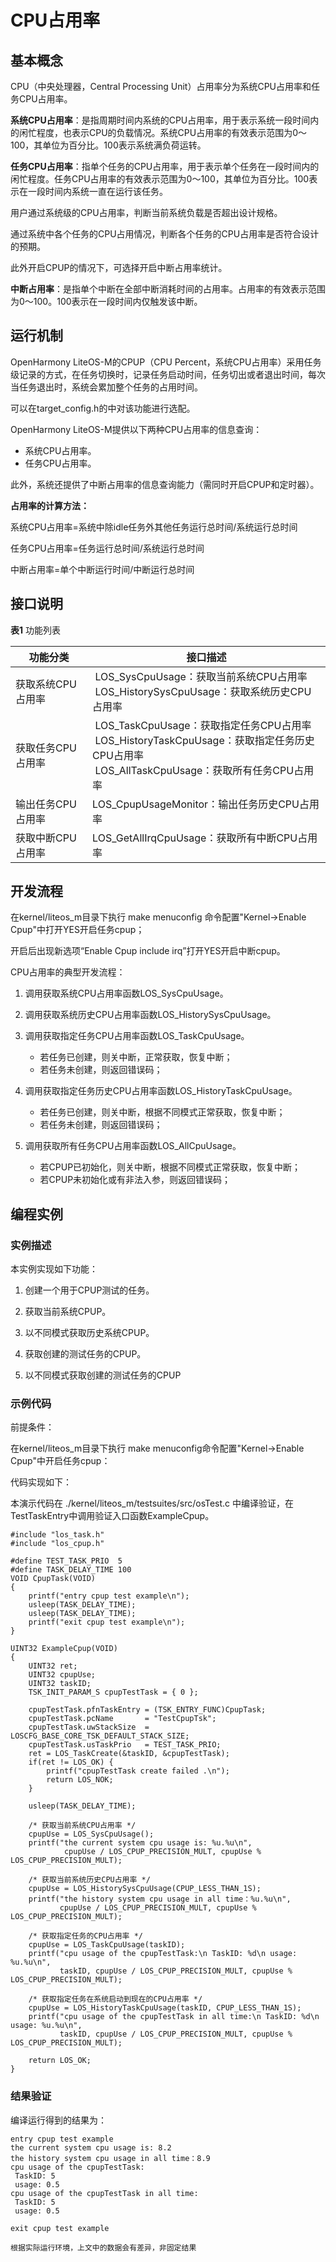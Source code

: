 # CPU占用率


## 基本概念

CPU（中央处理器，Central Processing Unit）占用率分为系统CPU占用率和任务CPU占用率。

**系统CPU占用率**：是指周期时间内系统的CPU占用率，用于表示系统一段时间内的闲忙程度，也表示CPU的负载情况。系统CPU占用率的有效表示范围为0～100，其单位为百分比。100表示系统满负荷运转。

**任务CPU占用率**：指单个任务的CPU占用率，用于表示单个任务在一段时间内的闲忙程度。任务CPU占用率的有效表示范围为0～100，其单位为百分比。100表示在一段时间内系统一直在运行该任务。

用户通过系统级的CPU占用率，判断当前系统负载是否超出设计规格。

通过系统中各个任务的CPU占用情况，判断各个任务的CPU占用率是否符合设计的预期。

此外开启CPUP的情况下，可选择开启中断占用率统计。

**中断占用率**：是指单个中断在全部中断消耗时间的占用率。占用率的有效表示范围为0～100。100表示在一段时间内仅触发该中断。


## 运行机制

OpenHarmony LiteOS-M的CPUP（CPU  Percent，系统CPU占用率）采用任务级记录的方式，在任务切换时，记录任务启动时间，任务切出或者退出时间，每次当任务退出时，系统会累加整个任务的占用时间。

可以在target_config.h的中对该功能进行选配。

OpenHarmony  LiteOS-M提供以下两种CPU占用率的信息查询：

- 系统CPU占用率。
- 任务CPU占用率。

此外，系统还提供了中断占用率的信息查询能力（需同时开启CPUP和定时器）。

**占用率的计算方法：**

系统CPU占用率=系统中除idle任务外其他任务运行总时间/系统运行总时间

任务CPU占用率=任务运行总时间/系统运行总时间

中断占用率=单个中断运行时间/中断运行总时间


## 接口说明

  **表1** 功能列表

| 功能分类 | 接口描述 |
| -------- | -------- |
| 获取系统CPU占用率 | &nbsp;LOS_SysCpuUsage：获取当前系统CPU占用率<br/>&nbsp;LOS_HistorySysCpuUsage：获取系统历史CPU占用率 |
| 获取任务CPU占用率 | &nbsp;LOS_TaskCpuUsage：获取指定任务CPU占用率<br/>&nbsp;LOS_HistoryTaskCpuUsage：获取指定任务历史CPU占用率<br/>&nbsp;LOS_AllTaskCpuUsage：获取所有任务CPU占用率 |
| 输出任务CPU占用率 | LOS_CpupUsageMonitor：输出任务历史CPU占用率 |
| 获取中断CPU占用率 | LOS_GetAllIrqCpuUsage：获取所有中断CPU占用率 |

## 开发流程

在kernel/liteos_m目录下执行 make menuconfig 命令配置"Kernel->Enable Cpup"中打开YES开启任务cpup；

开启后出现新选项“Enable Cpup include irq”打开YES开启中断cpup。

CPU占用率的典型开发流程：

1. 调用获取系统CPU占用率函数LOS_SysCpuUsage。

2. 调用获取系统历史CPU占用率函数LOS_HistorySysCpuUsage。

3. 调用获取指定任务CPU占用率函数LOS_TaskCpuUsage。
   - 若任务已创建，则关中断，正常获取，恢复中断；
   - 若任务未创建，则返回错误码；

4. 调用获取指定任务历史CPU占用率函数LOS_HistoryTaskCpuUsage。
   - 若任务已创建，则关中断，根据不同模式正常获取，恢复中断；
   - 若任务未创建，则返回错误码；

5. 调用获取所有任务CPU占用率函数LOS_AllCpuUsage。
   - 若CPUP已初始化，则关中断，根据不同模式正常获取，恢复中断；
   - 若CPUP未初始化或有非法入参，则返回错误码；


## 编程实例


### 实例描述

本实例实现如下功能：

1. 创建一个用于CPUP测试的任务。

2. 获取当前系统CPUP。

3. 以不同模式获取历史系统CPUP。

4. 获取创建的测试任务的CPUP。

5. 以不同模式获取创建的测试任务的CPUP


### 示例代码

前提条件：

在kernel/liteos_m目录下执行 make menuconfig命令配置"Kernel->Enable Cpup"中开启任务cpup：

代码实现如下：

本演示代码在 ./kernel/liteos_m/testsuites/src/osTest.c 中编译验证，在TestTaskEntry中调用验证入口函数ExampleCpup。


```
#include "los_task.h"
#include "los_cpup.h"

#define TEST_TASK_PRIO  5
#define TASK_DELAY_TIME 100
VOID CpupTask(VOID)
{
    printf("entry cpup test example\n");
    usleep(TASK_DELAY_TIME);
    usleep(TASK_DELAY_TIME);
    printf("exit cpup test example\n");
}

UINT32 ExampleCpup(VOID)
{
    UINT32 ret;
    UINT32 cpupUse;
    UINT32 taskID;
    TSK_INIT_PARAM_S cpupTestTask = { 0 };

    cpupTestTask.pfnTaskEntry = (TSK_ENTRY_FUNC)CpupTask;
    cpupTestTask.pcName       = "TestCpupTsk";
    cpupTestTask.uwStackSize  = LOSCFG_BASE_CORE_TSK_DEFAULT_STACK_SIZE;
    cpupTestTask.usTaskPrio   = TEST_TASK_PRIO;
    ret = LOS_TaskCreate(&taskID, &cpupTestTask);
    if(ret != LOS_OK) {
        printf("cpupTestTask create failed .\n");
        return LOS_NOK;
    }

    usleep(TASK_DELAY_TIME);

    /* 获取当前系统CPU占用率 */
    cpupUse = LOS_SysCpuUsage();
    printf("the current system cpu usage is: %u.%u\n",
            cpupUse / LOS_CPUP_PRECISION_MULT, cpupUse % LOS_CPUP_PRECISION_MULT);

    /* 获取当前系统历史CPU占用率 */
    cpupUse = LOS_HistorySysCpuUsage(CPUP_LESS_THAN_1S);
    printf("the history system cpu usage in all time：%u.%u\n",
           cpupUse / LOS_CPUP_PRECISION_MULT, cpupUse % LOS_CPUP_PRECISION_MULT);

    /* 获取指定任务的CPU占用率 */
    cpupUse = LOS_TaskCpuUsage(taskID);
    printf("cpu usage of the cpupTestTask:\n TaskID: %d\n usage: %u.%u\n",
           taskID, cpupUse / LOS_CPUP_PRECISION_MULT, cpupUse % LOS_CPUP_PRECISION_MULT);

    /* 获取指定任务在系统启动到现在的CPU占用率 */
    cpupUse = LOS_HistoryTaskCpuUsage(taskID, CPUP_LESS_THAN_1S);
    printf("cpu usage of the cpupTestTask in all time:\n TaskID: %d\n usage: %u.%u\n",
           taskID, cpupUse / LOS_CPUP_PRECISION_MULT, cpupUse % LOS_CPUP_PRECISION_MULT);

    return LOS_OK;
}
```


### 结果验证

  编译运行得到的结果为：

```
entry cpup test example
the current system cpu usage is: 8.2
the history system cpu usage in all time：8.9
cpu usage of the cpupTestTask:
 TaskID: 5
 usage: 0.5
cpu usage of the cpupTestTask in all time:
 TaskID: 5
 usage: 0.5

exit cpup test example

根据实际运行环境，上文中的数据会有差异，非固定结果
```
